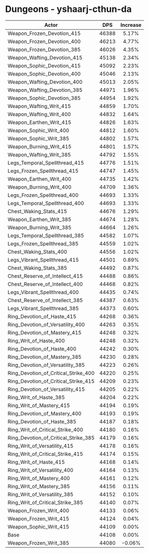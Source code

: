 # Dungeons - yshaarj-cthun-da
| Actor | DPS | Increase |
|---|:---:|:---:|
|Weapon_Frozen_Devotion_415|46388|5.17%|
|Weapon_Frozen_Devotion_400|46213|4.77%|
|Weapon_Frozen_Devotion_385|46026|4.35%|
|Weapon_Wafting_Devotion_415|45138|2.34%|
|Weapon_Sophic_Devotion_415|45092|2.23%|
|Weapon_Sophic_Devotion_400|45046|2.13%|
|Weapon_Wafting_Devotion_400|45013|2.05%|
|Weapon_Wafting_Devotion_385|44971|1.96%|
|Weapon_Sophic_Devotion_385|44954|1.92%|
|Weapon_Wafting_Writ_415|44859|1.70%|
|Weapon_Wafting_Writ_400|44832|1.64%|
|Weapon_Earthen_Writ_415|44826|1.63%|
|Weapon_Sophic_Writ_400|44812|1.60%|
|Weapon_Sophic_Writ_385|44802|1.57%|
|Weapon_Burning_Writ_415|44801|1.57%|
|Weapon_Wafting_Writ_385|44792|1.55%|
|Legs_Temporal_Spellthread_415|44776|1.51%|
|Legs_Frozen_Spellthread_415|44747|1.45%|
|Weapon_Earthen_Writ_400|44735|1.42%|
|Weapon_Burning_Writ_400|44709|1.36%|
|Legs_Frozen_Spellthread_400|44693|1.33%|
|Legs_Temporal_Spellthread_400|44693|1.33%|
|Chest_Waking_Stats_415|44676|1.29%|
|Weapon_Earthen_Writ_385|44674|1.28%|
|Weapon_Burning_Writ_385|44664|1.26%|
|Legs_Temporal_Spellthread_385|44582|1.07%|
|Legs_Frozen_Spellthread_385|44559|1.02%|
|Chest_Waking_Stats_400|44556|1.02%|
|Legs_Vibrant_Spellthread_415|44501|0.89%|
|Chest_Waking_Stats_385|44492|0.87%|
|Chest_Reserve_of_Intellect_415|44488|0.86%|
|Chest_Reserve_of_Intellect_400|44468|0.82%|
|Legs_Vibrant_Spellthread_400|44435|0.74%|
|Chest_Reserve_of_Intellect_385|44387|0.63%|
|Legs_Vibrant_Spellthread_385|44373|0.60%|
|Ring_Devotion_of_Haste_415|44268|0.36%|
|Ring_Devotion_of_Versatility_400|44263|0.35%|
|Ring_Devotion_of_Mastery_415|44248|0.32%|
|Ring_Writ_of_Haste_400|44248|0.32%|
|Ring_Devotion_of_Haste_400|44242|0.30%|
|Ring_Devotion_of_Mastery_385|44230|0.28%|
|Ring_Devotion_of_Versatility_385|44223|0.26%|
|Ring_Devotion_of_Critical_Strike_400|44220|0.25%|
|Ring_Devotion_of_Critical_Strike_415|44209|0.23%|
|Ring_Devotion_of_Versatility_415|44205|0.22%|
|Ring_Writ_of_Haste_385|44204|0.22%|
|Ring_Writ_of_Mastery_415|44194|0.19%|
|Ring_Devotion_of_Mastery_400|44193|0.19%|
|Ring_Devotion_of_Haste_385|44187|0.18%|
|Ring_Writ_of_Critical_Strike_400|44180|0.16%|
|Ring_Devotion_of_Critical_Strike_385|44179|0.16%|
|Ring_Writ_of_Versatility_415|44178|0.16%|
|Ring_Writ_of_Critical_Strike_415|44174|0.15%|
|Ring_Writ_of_Haste_415|44168|0.14%|
|Ring_Writ_of_Versatility_400|44164|0.13%|
|Ring_Writ_of_Mastery_400|44161|0.12%|
|Ring_Writ_of_Mastery_385|44156|0.11%|
|Ring_Writ_of_Versatility_385|44152|0.10%|
|Ring_Writ_of_Critical_Strike_385|44140|0.07%|
|Weapon_Frozen_Writ_400|44133|0.06%|
|Weapon_Frozen_Writ_415|44124|0.04%|
|Weapon_Sophic_Writ_415|44109|0.00%|
|Base|44108|0.00%|
|Weapon_Frozen_Writ_385|44080|-0.06%|
